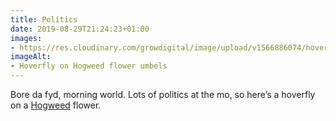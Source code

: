 ```yaml
---
title: Politics
date: 2019-08-29T21:24:23+01:00
images: 
- https://res.cloudinary.com/growdigital/image/upload/v1566886074/hoverfly-E5ECB490.jpg
imageAlt: 
- Hoverfly on Hogweed flower umbels
---
```


Bore da fyd, morning world. Lots of politics at the mo, so here’s a hoverfly on a [Hogweed](https://pfaf.org/user/Plant.aspx?LatinName=Heracleum+sphondylium) flower. 
